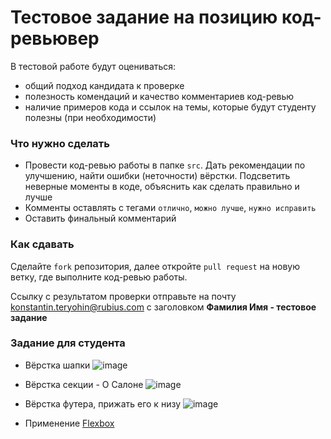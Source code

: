 # Тестовое задание на позицию код-ревьювер

В тестовой работе будут оцениваться:
- общий подход кандидата к проверке
- полезность комендаций и качество комментариев код-ревью
- наличие примеров кода и ссылок на темы, которые будут студенту полезны (при необходимости)

### Что нужно сделать
- Провести код-ревью работы в папке `src`. Дать рекомендации по улучшению, найти ошибки (неточности) вёрстки. Подсветить неверные моменты в коде, объяснить как сделать правильно и лучше
- Комменты оставлять с тегами `отлично`, `можно лучше`, `нужно исправить`
- Оставить финальный комментарий

### Как сдавать
Сделайте `fork` репозитория, далее откройте `pull request` на новую ветку, где выполните код-ревью работы.

Ссылку с результатом проверки отправьте на почту [konstantin.teryohin@rubius.com](konstantin.teryohin@rubius.com) с заголовком **Фамилия Имя - тестовое задание**

### Задание для студента

- Вёрстка шапки
![image](https://user-images.githubusercontent.com/12005449/183345785-accae786-8897-4d4e-8b58-8b377514b9e8.png)

- Вёрстка секции - О Салоне
![image](https://user-images.githubusercontent.com/12005449/183345822-74c299c5-31d1-45bc-b8fc-bfaba7ef8ec6.png)

- Вёрстка футера, прижать его к низу
![image](https://user-images.githubusercontent.com/12005449/183345855-635ef7ec-1cde-463f-bd51-c9fdacce5bb8.png)

- Применение [Flexbox](https://css-tricks.com/snippets/css/a-guide-to-flexbox/)
